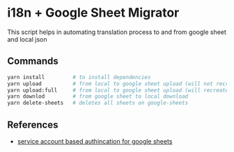 # i18n + Google Sheet Migrator

This script helps in automating translation process to and from google sheet and local json

## Commands

```bash
yarn install         # to install dependencies
yarn upload          # from local to google sheet upload (will not recreate sheets)
yarn upload:full     # from local to google sheet upload (will recreate sheets)
yarn downlod         # from google sheet to local download
yarn delete-sheets   # deletes all sheets on google-sheets
```

## References

- [service account based authincation for google sheets](https://theoephraim.github.io/node-google-spreadsheet/#/getting-started/authentication?id=service-account)
